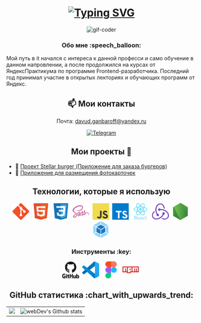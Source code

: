  <h1 align="center">
  <a href="https://git.io/typing-svg"><img src="https://readme-typing-svg.herokuapp.com?font=Fira+Code&duration=3000&pause=500&width=435&lines=%D0%9F%D1%80%D0%B8%D0%B2%D0%B5%D1%82+%F0%9F%91%8B;%D0%9C%D0%B5%D0%BD%D1%8F+%D0%B7%D0%BE%D0%B2%D1%83%D1%82+%D0%94%D0%B0%D0%B2%D1%83%D0%B4" alt="Typing SVG" /></a>
</h1>

<div align="center">
  <img src="https://media4.giphy.com/media/v1.Y2lkPTc5MGI3NjExZjh6c29haGF3MXl6NDd4MWhuYzRrdm52d3RzN2R6NnJ2ZXBmZHc4NiZlcD12MV9pbnRlcm5hbF9naWZfYnlfaWQmY3Q9Zw/lJNoBCvQYp7nq/giphy.webp" alt="gif-coder" />
</div>
  
  
<div align="center">
  <h3>Обо мне :speech_balloon:</h3>
  <p align="left">Мой путь в it начался с интереса к данной професси и само обучение в данном напровлении, а после продолжился на курсах от ЯндексПрактикума по программе Frontend-разработчика. Последний год принимал участие в открытых лекториях и обучающих программ от Яндекс.
  </p>
</div>


<div align="center"> 
 <h2>📫 Мои контакты</h2> 
 <p>
   Почта: <a href="mailto:ya.sergei240300@yandex.ru">davud.ganbaroff@yandex.ru</a>
 </p>
 
 <p>
   <a href="https://t.me/DavuDaD">
     <img src="https://img.shields.io/badge/-Telegram-26A5E4?logo=telegram&logoColor=white&style=flat" alt="Telegram">
   </a>
 </p>
</div>

<div>
 <h2 align="center">Мои проекты 💼</h2>

- 📁 [Проект Stellar burger (Приложение для заказа бургеров)](https://github.com/DavudGan/stellar-burger)
- 📁 [Приложение для размещения фотокарточек](https://github.com/DavudGan/mesto-project-ff)
</div>



<div align="center">  
 <h2>Технологии, которые я использую</h2>
   <img src="https://github.com/devicons/devicon/blob/master/icons/git/git-original.svg" title="git" alt="git" width="45" height="45"/>&nbsp
   <img src="https://github.com/devicons/devicon/blob/master/icons/html5/html5-original.svg" title="html5" alt="html5" width="45" height="45"/>&nbsp
   <img src="https://github.com/devicons/devicon/blob/master/icons/css3/css3-original.svg" title="css" alt="css" width="45" height="45"/>&nbsp
   <img src="https://github.com/devicons/devicon/blob/master/icons/sass/sass-original.svg" title="sass/scss" alt="sass/scss" width="45" height="45"/>&nbsp;
   <img src="https://github.com/devicons/devicon/blob/master/icons/javascript/javascript-original.svg" title="javascript" alt="javascript" width="45" height="45"/>&nbsp
   <img src="https://github.com/devicons/devicon/blob/master/icons/typescript/typescript-original.svg" title="typescript" alt="typescript" width="45" height="45"/>&nbsp
   <img src="https://github.com/devicons/devicon/blob/master/icons/react/react-original-wordmark.svg" title="reactjs" alt="reactjs" width="45" height="45"/>&nbsp
   <img src="https://github.com/devicons/devicon/blob/master/icons/redux/redux-original.svg" title="redux" alt="redux" width="45" height="45"/>&nbsp;
   <img src="https://github.com/devicons/devicon/blob/master/icons/nodejs/nodejs-original.svg" title="nodejs" alt="nodejs" width="45" height="45"/>&nbsp
   <img src="https://github.com/devicons/devicon/blob/master/icons/webpack/webpack-original.svg" title="webpack" alt="webpack" width="45" height="45"/>&nbsp;
</div>

<div align="center">
  <h3>Инструменты :key:</h3>
  <img src="https://github.com/devicons/devicon/blob/master/icons/github/github-original-wordmark.svg" title="github" alt="github" width="45" height="45" fill="red"/>&nbsp
  <img src="https://github.com/devicons/devicon/blob/master/icons/vscode/vscode-original.svg" title="vscode" alt="vscode" width="45" height="45"/>&nbsp
  <img src="https://github.com/devicons/devicon/blob/master/icons/figma/figma-original.svg" title="figma" alt="figma" width="45" height="45"/>&nbsp
  <img src="https://github.com/devicons/devicon/blob/master/icons/npm/npm-original-wordmark.svg" title="npm" alt="npm" width="45" height="45"/>&nbsp
</div>
  

 <div align="center">
  <h2>GitHub статистика :chart_with_upwards_trend:</h2>
  <table>
    <tr>
      <td>
        <img src="https://github-readme-stats.vercel.app/api/top-langs/?username=DavudGan&hide_border=true&layout=compact"/>
      </td>
      <td>
     <img align="left" src="http://github-readme-streak-stats.herokuapp.com?user=DavudGan&theme=dark&background=272a36" alt="webDev's Github stats" />
      </td>
    </tr>
  </table>
 </div>
  </table>
</div>
    </tr>
  </table>

 
